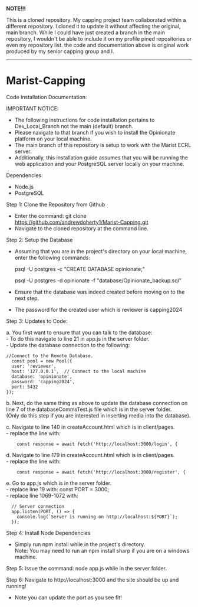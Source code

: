 **NOTE!!!**

This is a cloned repository. My capping project team collaborated within a different repository. I cloned it to update it without affecting the original, main branch. While I could have just created a branch in the main repository, I wouldn't be able to include it on my profile pined repositories or even my repository list. the code and documentation above is original work produced by my senior capping group and I.

-------------------------------------

# Marist-Capping
Code Installation Documentation:
 
 IMPORTANT NOTICE:
 - The following instructions for code installation pertains to Dev_Local_Branch not the main (default) branch.
 - Please navigate to that branch if you wish to install the Opinionate platform
   on your local machine.
 - The main branch of this repository is setup to work with the Marist ECRL server. 
 - Additionally, this installation guide assumes that you will be running the web
   application and your PostgreSQL server locally on your machine.
  
 Dependencies:
 - Node.js
 - PostgreSQL

 Step 1: Clone the Repository from Github
 - Enter the command: git clone https://github.com/andrewdoherty1/Marist-Capping.git
 - Navigate to the cloned repository at the command line.

 Step 2: Setup the Database
 - Assuming that you are in the project's directory on your local machine, enter the following commands:

   psql -U postgres -c "CREATE DATABASE opinionate;"

   psql -U postgres -d opinionate -f "database/Opinionate_backup.sql"

 - Ensure that the database was indeed created before moving on to the next step.
 - The password for the created user which is reviewer is capping2024

 Step 3: Updates to Code: <br/>

 a. You first want to ensure that you can talk to the database: <br/>
    - To do this navigate to line 21 in app.js in the server folder. <br/>
    - Update the database connection to the following:

    //Connect to the Remote Database.
      const pool = new Pool({
      user: 'reviewer',
      host: '127.0.0.1',  // Connect to the local machine
      database: 'opinionate',
      password: 'capping2024',
      port: 5432
    });

 b. Next, do the same thing as above to update the database connection on line 7 of the databaseCommsTest.js file which is in the server folder. <br/>
  (Only do this step if you are interested in inserting media into the database).

 c. Navigate to line 140 in createAccount.html which is in client/pages. <br/>
    - replace the line with: 

        const response = await fetch('http://localhost:3000/login', {

 d. Navigate to line 179 in createAccount.html which is in client/pages. <br/>
    - replace the line with: 

        const response = await fetch('http://localhost:3000/register', {

 e. Go to app.js which is in the server folder. <br/>
    - replace line 19 with: const PORT = 3000; <br/>
    - replace line 1069-1072 with:

      // Server connection
      app.listen(PORT, () => {
        console.log(`Server is running on http://localhost:${PORT}`);
      }); 

 Step 4: Install Node Dependencies
 - Simply run npm install while in the project's directory. <br/>
 Note: You may need to run an npm install sharp if you are on a windows machine.

 Step 5: Issue the command: node app.js while in the server folder.

 Step 6: Navigate to http://localhost:3000 and the site should be up and running!
 - Note you can update the port as you see fit!
